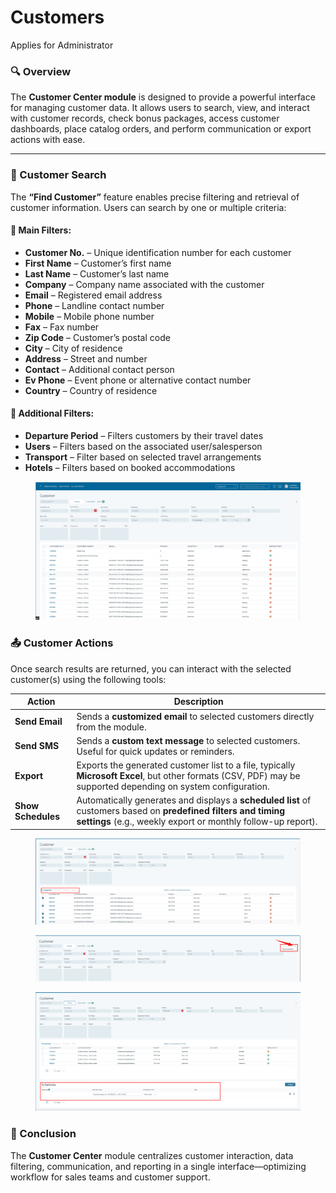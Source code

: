 # Customers

Applies for Administrator

### 🔍 Overview

The **Customer Center module** is designed to provide a powerful interface for managing customer data. It allows users to search, view, and interact with customer records, check bonus packages, access customer dashboards, place catalog orders, and perform communication or export actions with ease.

***

### 🔎 Customer Search

The **“Find Customer”** feature enables precise filtering and retrieval of customer information. Users can search by one or multiple criteria:

#### 🔢 Main Filters:

* **Customer No.** – Unique identification number for each customer
* **First Name** – Customer’s first name
* **Last Name** – Customer’s last name
* **Company** – Company name associated with the customer
* **Email** – Registered email address
* **Phone** – Landline contact number
* **Mobile** – Mobile phone number
* **Fax** – Fax number
* **Zip Code** – Customer’s postal code
* **City** – City of residence
* **Address** – Street and number
* **Contact** – Additional contact person
* **Ev Phone** – Event phone or alternative contact number
* **Country** – Country of residence

#### 📅 Additional Filters:

* **Departure Period** – Filters customers by their travel dates
* **Users** – Filters based on the associated user/salesperson
* **Transport** – Filter based on selected travel arrangements
* **Hotels** – Filters based on booked accommodations

<figure><img src="../.gitbook/assets/f7150ac6-7b6b-4067-819c-bcadfa6e7406.webp" alt=""><figcaption></figcaption></figure>

### 📤 Customer Actions

Once search results are returned, you can interact with the selected customer(s) using the following tools:

| Action             | Description                                                                                                                                                                   |
| ------------------ | ----------------------------------------------------------------------------------------------------------------------------------------------------------------------------- |
| **Send Email**     | Sends a **customized email** to selected customers directly from the module.                                                                                                  |
| **Send SMS**       | Sends a **custom text message** to selected customers. Useful for quick updates or reminders.                                                                                 |
| **Export**         | Exports the generated customer list to a file, typically **Microsoft Excel**, but other formats (CSV, PDF) may be supported depending on system configuration.                |
| **Show Schedules** | Automatically generates and displays a **scheduled list** of customers based on **predefined filters and timing settings** (e.g., weekly export or monthly follow-up report). |

<figure><img src="../.gitbook/assets/2470fd6d-6824-48f2-a602-c842aa595538.webp" alt=""><figcaption></figcaption></figure>

<figure><img src="../.gitbook/assets/b7376cb3-642c-4cf1-9bfc-a3049420504c.webp" alt=""><figcaption></figcaption></figure>

<figure><img src="../.gitbook/assets/c0b00615-8a2b-4b45-9461-da8d7f6ba29b.webp" alt=""><figcaption></figcaption></figure>

### 📘 Conclusion

The **Customer Center** module centralizes customer interaction, data filtering, communication, and reporting in a single interface—optimizing workflow for sales teams and customer support.

